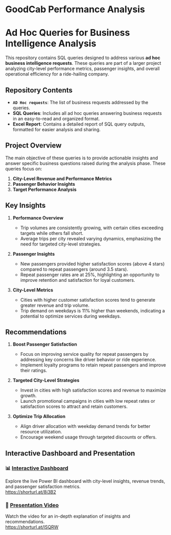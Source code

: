 # GoodCab Performance Analysis

# Ad Hoc Queries for Business Intelligence Analysis

This repository contains SQL queries designed to address various **ad hoc business intelligence requests**. These queries are part of a larger project analyzing city-level performance metrics, passenger insights, and overall operational efficiency for a ride-hailing company.  

## Repository Contents  

- **`AD Hoc requests`**: The list of business requests addressed by the queries.  
- **SQL Queries**: Includes all ad hoc queries answering business requests in an easy-to-read and organized format.
- **Excel Report**: Contains a detailed report of SQL query outputs, formatted for easier analysis and sharing.


## Project Overview  

The main objective of these queries is to provide actionable insights and answer specific business questions raised during the analysis phase. These queries focus on:  
1. **City-Level Revenue and Performance Metrics**  
2. **Passenger Behavior Insights**  
3. **Target Performance Analysis**  

## Key Insights  

1. **Performance Overview**  
   - Trip volumes are consistently growing, with certain cities exceeding targets while others fall short.  
   - Average trips per city revealed varying dynamics, emphasizing the need for targeted city-level strategies.  

2. **Passenger Insights**  
   - New passengers provided higher satisfaction scores (above 4 stars) compared to repeat passengers (around 3.5 stars).  
   - Repeat passenger rates are at 25%, highlighting an opportunity to improve retention and satisfaction for loyal customers.  

3. **City-Level Metrics**  
   - Cities with higher customer satisfaction scores tend to generate greater revenue and trip volume.  
   - Trip demand on weekdays is 11% higher than weekends, indicating a potential to optimize services during weekdays.  

## Recommendations  

1. **Boost Passenger Satisfaction**  
   - Focus on improving service quality for repeat passengers by addressing key concerns like driver behavior or ride experience.  
   - Implement loyalty programs to retain repeat passengers and improve their ratings.  

2. **Targeted City-Level Strategies**  
   - Invest in cities with high satisfaction scores and revenue to maximize growth.  
   - Launch promotional campaigns in cities with low repeat rates or satisfaction scores to attract and retain customers.  

3. **Optimize Trip Allocation**  
   - Align driver allocation with weekday demand trends for better resource utilization.  
   - Encourage weekend usage through targeted discounts or offers.  

## Interactive Dashboard and Presentation  

### 📊 [Interactive Dashboard](#)  
Explore the live Power BI dashboard with city-level insights, revenue trends, and passenger satisfaction metrics.  
https://shorturl.at/8i3B2

### 🎥 [Presentation Video](#)  
Watch the video for an in-depth explanation of insights and recommendations.  
https://shorturl.at/lSQRW

